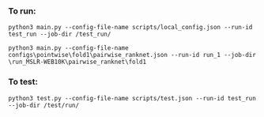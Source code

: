 ### To run:

`python3 main.py --config-file-name scripts/local_config.json --run-id test_run --job-dir /test_run/`



`python3 main.py --config-file-name configs\pointwise\fold1\pairwise_ranknet.json --run-id run_1 --job-dir \run_MSLR-WEB10K\pairwise_ranknet\fold1`





### To test:

`python3 test.py --config-file-name scripts/test.json --run-id test_run --job-dir /test/run/  `

